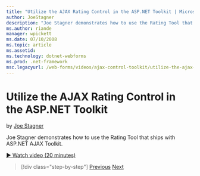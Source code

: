 ```yaml
---
title: "Utilize the AJAX Rating Control in the ASP.NET Toolkit | Microsoft Docs"
author: JoeStagner
description: "Joe Stagner demonstrates how to use the Rating Tool that ships with ASP.NET AJAX Toolkit."
ms.author: riande
manager: wpickett
ms.date: 07/10/2008
ms.topic: article
ms.assetid: 
ms.technology: dotnet-webforms
ms.prod: .net-framework
msc.legacyurl: /web-forms/videos/ajax-control-toolkit/utilize-the-ajax-rating-control-in-the-aspnet-toolkit
---
```

Utilize the AJAX Rating Control in the ASP.NET Toolkit
====================
by [Joe Stagner](https://github.com/JoeStagner)

Joe Stagner demonstrates how to use the Rating Tool that ships with ASP.NET AJAX Toolkit.

[&#9654; Watch video (20 minutes)](https://channel9.msdn.com/Blogs/ASP-NET-Site-Videos/utilize-the-ajax-rating-control-in-the-aspnet-toolkit)

>[!div class="step-by-step"] [Previous](how-do-i-the-ajax-toolkit-reorder-control.md) [Next](control-extenders.md)